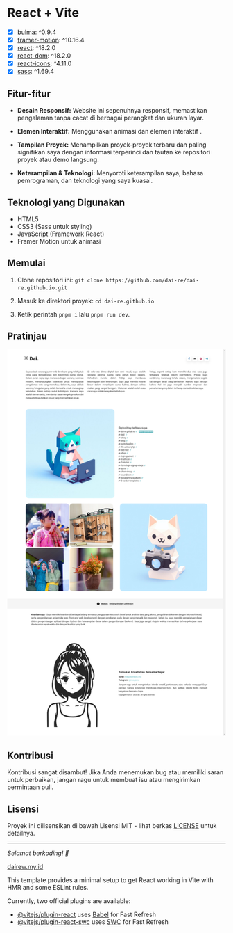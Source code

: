 # React + Vite

- [x] [bulma](https://bulma.io/): ^0.9.4
- [x] [framer-motion](https://www.framer.com/motion/): ^10.16.4
- [x] [react](https://reactjs.org/): ^18.2.0
- [x] [react-dom](https://reactjs.org/docs/react-dom.html): ^18.2.0
- [x] [react-icons](https://react-icons.github.io/react-icons/): ^4.11.0
- [x] [sass](https://sass-lang.com/): ^1.69.4

## Fitur-fitur

- **Desain Responsif:** Website ini sepenuhnya responsif, memastikan pengalaman tanpa cacat di berbagai perangkat dan ukuran layar.

- **Elemen Interaktif:** Menggunakan animasi dan elemen interaktif .

- **Tampilan Proyek:** Menampilkan proyek-proyek terbaru dan paling signifikan saya dengan informasi terperinci dan tautan ke repositori proyek atau demo langsung.

- **Keterampilan & Teknologi:** Menyoroti keterampilan saya, bahasa pemrograman, dan teknologi yang saya kuasai.

## Teknologi yang Digunakan

- HTML5
- CSS3 (Sass untuk styling)
- JavaScript (Framework React)
- Framer Motion untuk animasi

## Memulai

1. Clone repositori ini: `git clone https://github.com/dai-re/dai-re.github.io.git`

2. Masuk ke direktori proyek: `cd dai-re.github.io`

3. Ketik perintah `pnpm i` lalu `pnpm run dev`.

## Pratinjau

![Pratinjau Portofolio Website](D.png)

## Kontribusi

Kontribusi sangat disambut! Jika Anda menemukan bug atau memiliki saran untuk perbaikan, jangan ragu untuk membuat isu atau mengirimkan permintaan pull.

## Lisensi

Proyek ini dilisensikan di bawah Lisensi MIT - lihat berkas [LICENSE](LICENSE) untuk detailnya.

---

_Selamat berkoding! 🚀_

[dairew.my.id](https://dairew.my.id/)

This template provides a minimal setup to get React working in Vite with HMR and some ESLint rules.

Currently, two official plugins are available:

- [@vitejs/plugin-react](https://github.com/vitejs/vite-plugin-react/blob/main/packages/plugin-react/README.md) uses [Babel](https://babeljs.io/) for Fast Refresh
- [@vitejs/plugin-react-swc](https://github.com/vitejs/vite-plugin-react-swc) uses [SWC](https://swc.rs/) for Fast Refresh
